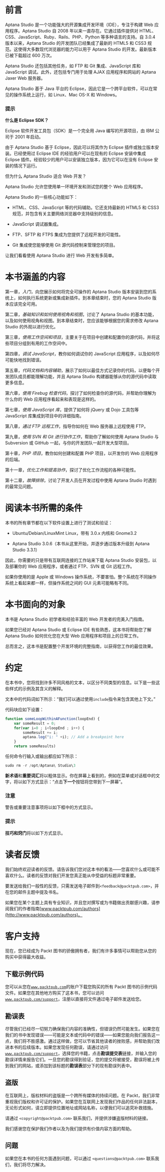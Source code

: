 # 前言

Aptana Studio 是一个功能强大的开源集成开发环境（IDE），专注于构建 Web 应用程序。Aptana Studio 自 2008 年以来一直存在。它通过插件提供对 HTML、CSS、JavaScript、Ruby、Rails、PHP、Python 等多种语言的支持。自 3.0.4 版本以来，Aptana Studio 的开发团队已经集成了最新的 HTML5 和 CSS3 规范。这使得大多数现代浏览器的能力可以用于 Aptana Studio 的开发。最新版本已被下载超过 600 万次。

Aptana Studio 还包括其他任务，如 FTP 和 Git 集成、JavaScript 库和 JavaScript 调试。此外，还包括专门用于处理 AJAX 应用程序和网站的 Aptana Jaxer Web 服务器。

Aptana Studio 基于 Java 平台的 Eclipse，因此它是一个跨平台软件，可以在常见的操作系统上运行，如 Linux、Mac OS-X 和 Windows。

### 提示

**什么是 Eclipse SDK？**

Eclipse 软件开发工具包（SDK）是一个完全用 Java 编写的开源项目，由 IBM 公司于 2001 年启动。

由于 Aptana Studio 基于 Eclipse，因此可以将其作为 Eclipse 插件或独立版本安装。已经使用过 Eclipse IDE 的经验用户可以在现有的 Eclipse 安装中集成 Eclipse 插件。经验较少的用户可以安装独立版本，因为它可以在没有 Eclipse 安装的情况下运行。

但为什么 Aptana Studio 适合 Web 开发？

Aptana Studio 允许您使用单一环境开发和测试您的整个 Web 应用程序。

Aptana Studio 的一些核心功能如下：

+   HTML、CSS、JavaScript 等的代码辅助。它还支持最新的 HTML5 和 CSS3 规范，并包含有关主要网络浏览器中支持级别的信息。

+   JavaScript 调试器集成。

+   FTP、SFTP 和 FTPS 集成为您提供了远程开发的可能性。

+   Git 集成使您能够使用 Git 源代码控制来管理您的项目。

让我们看看使用 Aptana Studio 进行 Web 开发有多简单。

# 本书涵盖的内容

第一章，*入门*，向您展示如何将完全可操作的 Aptana Studio 版本安装到您的系统上，如何执行系统更新或集成新插件。到本章结束时，您的 Aptana Studio 版本应该完全可用。

第二章，*基础知识和如何使用视角和视图*，讨论了 Aptana Studio 的基本功能，以及如何使用视角和视图。到本章结束时，您应该能够根据您的需求修改 Aptana Studio 的外观以进行优化。

第三章，*使用工作空间和项目*，主要关于在项目中创建和配置你的源代码，并将这些项目分组到有用的工作空间中。

第四章，*调试 JavaScript*，教你如何调试你的 JavaScript 应用程序，以及如何尽可能快地找到错误。

第五章，*代码文档和内容辅助*，展示了如何以最佳方式记录你的代码，以便每个开发团队成员都能理解功能，并且 Aptana Studio 构建器能够从你的源代码中读取更多信息。

第六章，*使用 Firebug 检查代码*，探讨了如何检查你的源代码，并帮助你理解为什么你的 Web 应用程序看起来和表现是这样的。

第七章，*使用 JavaScript 库*，提供了如何将 jQuery 或 Dojo 工具包等 JavaScript 库集成到项目中的详细指南。

第八章，*通过 FTP 远程工作*，指导你如何在 Web 服务器上远程使用 FTP。

第九章，*使用 SVN 和 Git 进行协作工作*，帮助你了解如何使用 Aptana Studio 与 Subversion 或 GitHub 一起，与你的开发团队一起开发大型项目。

第十章，*PHP 项目*，教你如何创建和配置 PHP 项目，以开发你的 Web 应用程序的后端。

第十一章，*优化工作和提高协作*，探讨了优化工作流程的各种可能性。

第十二章，*故障排除*，讨论了开发人员在开发过程中使用 Aptana Studio 时遇到的最常见问题。

# 阅读本书所需的条件

本书的所有章节都在以下软件设置上进行了测试和验证：

+   Ubuntu/Debian/LinuxMint Linux，带有 3.0.x 内核和 Gnome3.2

+   Aptana Studio 3.0.6（本书从这里开始，并逐步通过版本升级到 Aptana Studio 3.3.1）

因此，你需要的只是带有互联网连接的工作站来下载 Aptana Studio 安装包，以及部署你的 Web 应用程序，或者通过 FTP、SVN 或 Git 远程工作。

如果你使用的是 Apple 或 Windows 操作系统，不要害怕。整个系统在不同操作系统上看起来都一样，但操作系统之间的 GUI 元素可能略有不同。

# 本书面向的对象

本书是 Aptana Studio 初学者和经验丰富的 Web 开发者的完美入门指南。

如果您已经对 Aptana Studio 或 Eclipse IDE 有些熟悉，这本书将帮助您了解 Aptana Studio 如何优化您在大型 Web 应用程序和项目上的日常工作。

总而言之，这本书是配置整个开发环境的完整指南，以获得您工作的最佳效果。

# **约定**

在本书中，您将找到许多不同风格的文本，以区分不同类型的信息。以下是一些这些样式的示例及其含义的解释。

文本中的代码词如下所示：“我们可以通过使用`include`指令来包含其他上下文。”

代码块应如下设置：

```js
function someLoopWithinAFunction(loopEnd) {
    var someResult = 0;
    for(var i=0 ; i<loopEnd ; i++) {
        someResult += i;
        aptana.log("i: " +i); // Add a breakpoint here
    }
    return someResults)
```

任何命令行输入或输出都应如下所示：

```js
sudo rm -r /opt/Aptana\ Studio\3
```

**新术语**和**重要词汇**将以粗体显示。你在屏幕上看到的，例如在菜单或对话框中的文字，将以如下方式显示：“点击**下一个**按钮将您带到下一屏幕”。

### **注意**

警告或重要注意事项将以如下框中的方式显示。

### **提示**

**技巧和窍门**将以如下方式显示。

# **读者反馈**

我们始终欢迎读者的反馈。请告诉我们您对这本书的看法——您喜欢什么或可能不喜欢什么。读者的反馈对我们开发您真正能从中受益的标题非常重要。

要发送给我们一般性的反馈，只需发送电子邮件到`<feedback@packtpub.com>`，并在您的邮件主题中提及书名。

如果您在某个主题上具有专业知识，并且您对撰写或为书籍做出贡献感兴趣，请参阅我们的作者指南[www.packtpub.com/authors](http://www.packtpub.com/authors)。

# **客户支持**

现在，您已经成为 Packt 图书的骄傲拥有者，我们有许多事情可以帮助您从您的购买中获得最大收益。

## **下载示例代码**

您可以从您在[`www.packtpub.com`](http://www.packtpub.com)的账户下载您购买的所有 Packt 图书的示例代码文件。如果您在其他地方购买了这本书，您可以访问[`www.packtpub.com/support`](http://www.packtpub.com/support)，注册以直接将文件通过电子邮件发送给您。

## **勘误表**

尽管我们已经尽一切努力确保我们内容的准确性，但错误仍然可能发生。如果您在我们的书中发现错误——可能是文本或代码中的错误——如果您能向我们报告这一点，我们将不胜感激。通过这样做，您可以节省其他读者的挫败感，并帮助我们改进本书的后续版本。如果您发现任何勘误，请通过访问[`www.packtpub.com/support`](http://www.packtpub.com/support)，选择您的书籍，点击**勘误****提交****表**链接，并输入您的勘误详情来报告它们。一旦您的勘误得到验证，您的提交将被接受，勘误将被上传到我们的网站，或添加到该标题的**勘误表**部分下的现有勘误列表中。

## **盗版**

在互联网上，版权材料的盗版是一个跨所有媒体的持续问题。在 Packt，我们非常重视我们版权和许可证的保护。如果您在互联网上发现我们作品的任何非法副本，无论形式如何，请立即提供位置地址或网站名称，以便我们可以追究补救措施。

请通过 `<copyright@packtpub.com>` 联系我们，并提供涉嫌盗版材料的链接。

我们感谢您在保护我们作者以及为我们提供有价值内容方面的帮助。

## 问题

如果您在本书的任何方面遇到问题，可以通过 `<questions@packtpub.com>` 联系我们，我们将尽力解决。
